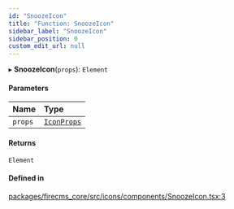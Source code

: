 ```yaml
---
id: "SnoozeIcon"
title: "Function: SnoozeIcon"
sidebar_label: "SnoozeIcon"
sidebar_position: 0
custom_edit_url: null
---
```


▸ **SnoozeIcon**(`props`): `Element`

#### Parameters

| Name | Type |
| :------ | :------ |
| `props` | [`IconProps`](../types/IconProps.md) |

#### Returns

`Element`

#### Defined in

[packages/firecms_core/src/icons/components/SnoozeIcon.tsx:3](https://github.com/FireCMSco/firecms/blob/d45f3739/packages/firecms_core/src/icons/components/SnoozeIcon.tsx#L3)
